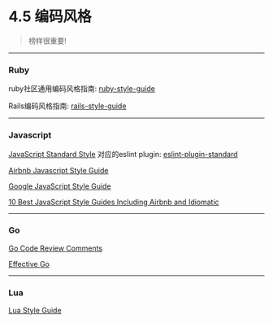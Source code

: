 # 4.5 编码风格

> 榜样很重要!

---

### Ruby

ruby社区通用编码风格指南: [ruby-style-guide](https://github.com/bbatsov/ruby-style-guide)

Rails编码风格指南: [rails-style-guide](https://github.com/bbatsov/rails-style-guide)

---

### Javascript

[JavaScript Standard Style](https://github.com/feross/standard) 对应的eslint plugin: [eslint-plugin-standard](https://www.npmjs.com/package/eslint-plugin-standard)

[Airbnb Javascript Style Guide](https://github.com/airbnb/javascript)

[Google JavaScript Style Guide](https://google.github.io/styleguide/jsguide.html)

[10 Best JavaScript Style Guides Including Airbnb and Idiomatic](http://noeticforce.com/best-javascript-style-guide-for-maintainable-code)

---

### Go

[Go Code Review Comments](https://github.com/golang/go/wiki/CodeReviewComments)

[Effective Go](https://golang.org/doc/effective_go.html)

---

### Lua

[Lua Style Guide](http://lua-users.org/wiki/LuaStyleGuide)
